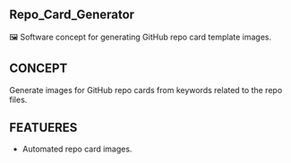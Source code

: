 ## Repo_Card_Generator

🖼️ Software concept for generating GitHub repo card template images.

## CONCEPT

Generate images for GitHub repo cards from keywords related to the repo files.

## FEATUERES

- Automated repo card images.
